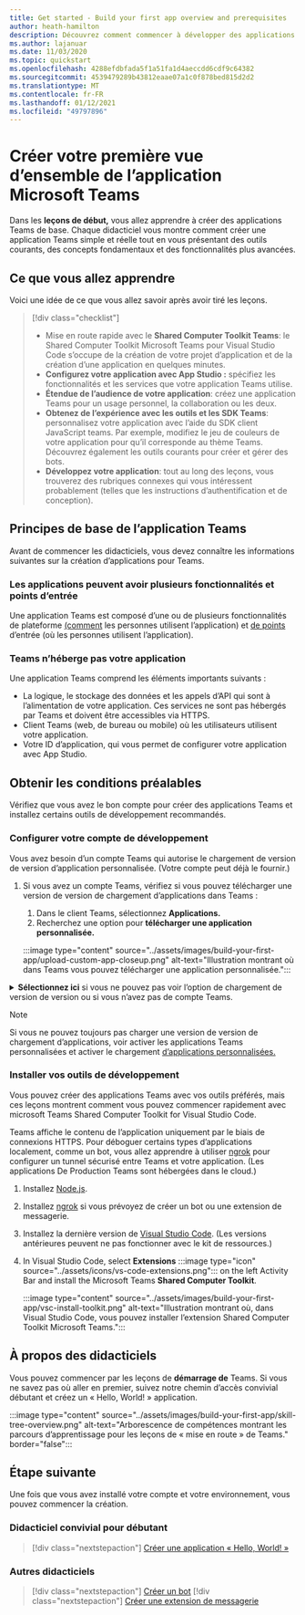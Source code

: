 ```yaml
---
title: Get started - Build your first app overview and prerequisites
author: heath-hamilton
description: Découvrez comment commencer à développer des applications Microsoft Teams et configurer votre environnement.
ms.author: lajanuar
ms.date: 11/03/2020
ms.topic: quickstart
ms.openlocfilehash: 4288efdbfada5f1a51fa1d4aeccdd6cdf9c64382
ms.sourcegitcommit: 4539479289b43812eaae07a1c0f878bed815d2d2
ms.translationtype: MT
ms.contentlocale: fr-FR
ms.lasthandoff: 01/12/2021
ms.locfileid: "49797896"
---
```

# <a name="build-your-first-microsoft-teams-app-overview"></a>Créer votre première vue d’ensemble de l’application Microsoft Teams

Dans les **leçons de début,** vous allez apprendre à créer des applications Teams de base. Chaque didacticiel vous montre comment créer une application Teams simple et réelle tout en vous présentant des outils courants, des concepts fondamentaux et des fonctionnalités plus avancées.

## <a name="what-youll-learn"></a>Ce que vous allez apprendre

Voici une idée de ce que vous allez savoir après avoir tiré les leçons.

> [!div class="checklist"]
  >
  > * Mise en route rapide avec le **Shared Computer Toolkit Teams**: le Shared Computer Toolkit Microsoft Teams pour Visual Studio Code s’occupe de la création de votre projet d’application et de la création d’une application en quelques minutes.
  > * **Configurez votre application avec App Studio :** spécifiez les fonctionnalités et les services que votre application Teams utilise.
  > * **Étendue de l’audience de votre application**: créez une application Teams pour un usage personnel, la collaboration ou les deux.
> * **Obtenez de l’expérience avec les outils et les SDK Teams**: personnalisez votre application avec l’aide du SDK client JavaScript teams. Par exemple, modifiez le jeu de couleurs de votre application pour qu’il corresponde au thème Teams. Découvrez également les outils courants pour créer et gérer des bots.
  > * **Développez votre application**: tout au long des leçons, vous trouverez des rubriques connexes qui vous intéressent probablement (telles que les instructions d’authentification et de conception).

## <a name="teams-app-fundamentals"></a>Principes de base de l’application Teams

Avant de commencer les didacticiels, vous devez connaître les informations suivantes sur la création d’applications pour Teams.

### <a name="apps-can-have-multiple-capabilities-and-entry-points"></a>Les applications peuvent avoir plusieurs fonctionnalités et points d’entrée

Une application Teams est composé d’une ou de plusieurs fonctionnalités de plateforme [(comment](../concepts/capabilities-overview.md) les personnes utilisent l’application) et [de points](../concepts/extensibility-points.md) d’entrée (où les personnes utilisent l’application).

### <a name="teams-doesnt-host-your-app"></a>Teams n’héberge pas votre application

Une application Teams comprend les éléments importants suivants :

* La logique, le stockage des données et les appels d’API qui sont à l’alimentation de votre application. Ces services ne sont pas hébergés par Teams et doivent être accessibles via HTTPS.
* Client Teams (web, de bureau ou mobile) où les utilisateurs utilisent votre application.
* Votre ID d’application, qui vous permet de configurer votre application avec App Studio.

## <a name="get-prerequisites"></a>Obtenir les conditions préalables

Vérifiez que vous avez le bon compte pour créer des applications Teams et installez certains outils de développement recommandés.

### <a name="set-up-your-development-account"></a>Configurer votre compte de développement

Vous avez besoin d’un compte Teams qui autorise le chargement de version de version d’application personnalisée. (Votre compte peut déjà le fournir.)

1. Si vous avez un compte Teams, vérifiez si vous pouvez télécharger une version de version de chargement d’applications dans Teams :
    1. Dans le client Teams, sélectionnez **Applications.**
    1. Recherchez une option pour **télécharger une application personnalisée.**

    :::image type="content" source="../assets/images/build-your-first-app/upload-custom-app-closeup.png" alt-text="Illustration montrant où dans Teams vous pouvez télécharger une application personnalisée.":::

<!-- markdownlint-disable MD033 -->
<details>

<summary><b>Sélectionnez ici</b> si vous ne pouvez pas voir l’option de chargement de version de version ou si vous n’avez pas de compte Teams.</summary>

Vous pouvez obtenir un compte de test Teams gratuit qui permet le chargement de version test d’application en rejoignant le programme microsoft 365 développeur. (Le processus d’inscription prend environ deux minutes.)

1. Go to the [Microsoft 365 developer program](https://developer.microsoft.com/microsoft-365/dev-program).
1. Sélectionnez **Rejoindre maintenant** et suivez les instructions à l’écran.
1. Lorsque vous arrivez à l’écran d’accueil, **sélectionnez Configurer l’abonnement E5.**
1. Configurer votre compte d’administrateur. Une fois que vous avez terminé, vous devriez voir un écran comme celui-ci.
:::image type="content" source="../assets/images/build-your-first-app/dev-program-subscription.png" alt-text="Exemple de ce que vous voyez après vous être inscrire au programme pour les développeurs Microsoft 365.":::
1. Connectez-vous à Teams à l’aide du compte d’administrateur que vous viennent de configurer.
1. Vérifiez si vous avez désormais l’option **Télécharger une application personnalisée.**

</details>

> [!Note]
> Si vous ne pouvez toujours pas charger une version de version de chargement d’applications, voir activer les applications Teams personnalisées et activer le chargement [d’applications personnalisées.](https://docs.microsoft.com/microsoftteams/platform/concepts/build-and-test/prepare-your-o365-tenant#enable-custom-teams-apps-and-turn-on-custom-app-uploading)

### <a name="install-your-development-tools"></a>Installer vos outils de développement

Vous pouvez créer des applications Teams avec vos outils préférés, mais ces leçons montrent comment vous pouvez commencer rapidement avec microsoft Teams Shared Computer Toolkit for Visual Studio Code.

Teams affiche le contenu de l’application uniquement par le biais de connexions HTTPS. Pour déboguer certains types d’applications localement, comme un bot, vous allez apprendre à utiliser [ngrok](../concepts/build-and-test/debug.md#locally-hosted) pour configurer un tunnel sécurisé entre Teams et votre application. (Les applications De Production Teams sont hébergées dans le cloud.)

1. Installez [Node.js](https://nodejs.org/en/).
1. Installez [ngrok](https://ngrok.com/download) si vous prévoyez de créer un bot ou une extension de messagerie.
1. Installez la dernière version de [Visual Studio Code](https://code.visualstudio.com/download). (Les versions antérieures peuvent ne pas fonctionner avec le kit de ressources.)
1. In Visual Studio Code, select **Extensions** :::image type="icon" source="../assets/icons/vs-code-extensions.png"::: on the left Activity Bar and install the Microsoft Teams **Shared Computer Toolkit**.

    :::image type="content" source="../assets/images/build-your-first-app/vsc-install-toolkit.png" alt-text="Illustration montrant où, dans Visual Studio Code, vous pouvez installer l’extension Shared Computer Toolkit Microsoft Teams.":::

## <a name="about-the-tutorials"></a>À propos des didacticiels

Vous pouvez commencer par les leçons de **démarrage de** Teams. Si vous ne savez pas où aller en premier, suivez notre chemin d’accès convivial débutant et créez un « Hello, World! » application.

:::image type="content" source="../assets/images/build-your-first-app/skill-tree-overview.png" alt-text="Arborescence de compétences montrant les parcours d’apprentissage pour les leçons de « mise en route » de Teams." border="false":::

## <a name="next-step"></a>Étape suivante

Une fois que vous avez installé votre compte et votre environnement, vous pouvez commencer la création.

### <a name="beginner-friendly-tutorial"></a>Didacticiel convivial pour débutant

> [!div class="nextstepaction"]
> [Créer une application « Hello, World! »](../build-your-first-app/build-and-run.md)

### <a name="other-tutorials"></a>Autres didacticiels

> [!div class="nextstepaction"]
> [Créer un bot](../build-your-first-app/build-bot.md)
> [!div class="nextstepaction"]
> [Créer une extension de messagerie](../build-your-first-app/build-messaging-extension.md)
